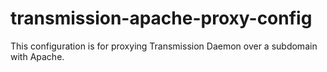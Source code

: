# transmission-apache-proxy-config
This configuration is for proxying Transmission Daemon over a subdomain with Apache.
